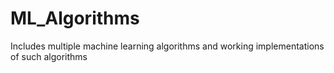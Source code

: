 # ML_Algorithms
Includes multiple machine learning algorithms and working implementations of such algorithms
